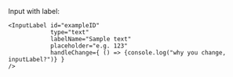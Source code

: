 Input with label:

    <InputLabel id="exampleID" 
                type="text"
                labelName="Sample text" 
                placeholder="e.g. 123"
                handleChange={ () => {console.log("why you change, inputLabel?")} }
    />
